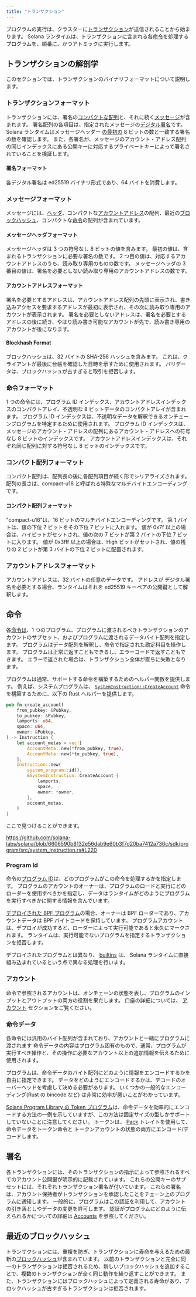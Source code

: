 ```yaml
---
title: "トランザクション"
---
```


プログラムの実行は、クラスターに[トランザクション](terminology.md#transaction)が送信されることから始まります。 Solana ランタイムは、トランザクションに含まれる各[命令](terminology.md#instruction)を処理するプログラムを、順番に、かつアトミックに実行します。

## トランザクションの解剖学

このセクションでは、トランザクションのバイナリフォーマットについて説明します。

### トランザクションフォーマット

トランザクションには、署名の[コンパクトな配列](#compact-array-format)と、それに続く[メッセージ](#message-format)が含まれます。 署名配列の各項目は、指定されたメッセージの[デジタル署名](#signature-format)です。 Solana ランタイムはメッセージヘッダー [の最初の](#message-header-format) 8 ビットの数と一致する署名の数を確認します。 また、各署名が、メッセージのアカウント・アドレス配列の同じインデックスにある公開キーに対応するプライベートキーによって署名されていることを検証します。

#### 署名フォーマット

各デジタル署名は ed25519 バイナリ形式であり、64 バイトを消費します。

### メッセージフォーマット

メッセージには、[ヘッダ](#message-header-format)、コンパクトな[アカウントアドレス](#account-addresses-format)の配列、最近の[ブロックハッシュ](#blockhash-format)、コンパクトな[命令](#instruction-format)の配列が含まれています。

#### メッセージヘッダフォーマット

メッセージヘッダは 3 つの符号なし 8 ビットの値を含みます。 最初の値は、含まれるトランザクションに必要な署名の数です。 2 つ目の値は、対応するアカウントアドレスのうち、読み取り専用のものの数です。 メッセージヘッダの 3 番目の値は、署名を必要としない読み取り専用のアカウントアドレスの数です。

#### アカウントアドレスフォーマット

署名を必要とするアドレスは、アカウントアドレス配列の先頭に表示され、書き込みアクセスを要求するアドレスが最初に表示され、その次に読み取り専用のアカウントが表示されます。 署名を必要としないアドレスは、署名を必要とするアドレスの後に続き、やはり読み書き可能なアカウントが先で、読み書き専用のアカウントが後になります。

#### Blockhash Format

ブロックハッシュは、32 バイトの SHA-256 ハッシュを含みます。 これは、クライアントが最後に台帳を確認した日時を示すために使用されます。 バリデータは、ブロックハッシュが古すぎると取引を拒否します。

### 命令フォーマット

1 つの命令には、プログラム ID インデックス、アカウントアドレスインデックスのコンパクトアレイ、不透明な 8 ビットデータのコンパクトアレイが含まれます。 プログラム ID インデックスは、不透明なデータを解釈できるオンチェーンプログラムを特定するために使用されます。 プログラム ID インデックスは、メッセージのアカウント・アドレスの配列にあるアカウント・アドレスへの符号なし 8 ビットのインデックスです。 アカウントアドレスインデックスは、それぞれ同じ配列に対する符号なし 8 ビットのインデックスです。

### コンパクト配列フォーマット

コンパクト配列は、配列長の後に各配列項目が続く形でシリアライズされます。 配列の長さは、compact-u16 と呼ばれる特殊なマルチバイトエンコーディングです。

#### コンパクト配列フォーマット

"compact-u16"は、16 ビットのマルチバイトエンコーディングです。 第 1 バイトは、値の下位 7 ビットをその下位 7 ビットに入れます。 値が 0x7f 以上の場合は、ハイビットがセットされ、値の次の 7 ビットが第 2 バイトの下位 7 ビットに入ります。 値が 0x3fff 以上の場合は、High ビットがセットされ、値の残りの 2 ビットが第 3 バイトの下位 2 ビットに配置されます。

### アカウントアドレスフォーマット

アカウントアドレスは、32 バイトの任意のデータです。 アドレスが デジタル署名を必要とする場合、ランタイムはそれを ed25519 キーペアの公開鍵として解釈します。

## 命令

各[命令は](terminology.md#instruction)、1 つのプログラム、プログラムに渡されるべきトランザクションのアカウントのサブセット、およびプログラムに渡されるデータバイト配列を指定します。 プログラムはデータ配列を解釈し、命令で指定された勘定科目を操作します。 プログラムは正常に返すこともできるし、エラーコードで返すこともできます。 エラーで返された場合は、トランザクション全体が直ちに失敗となります。

プログラムは通常、サポートする命令を構築するためのヘルパー関数を提供します。 例えば、システムプログラムは、 [`SystemInstruction::CreateAccount`](https://github.com/solana-labs/solana/blob/6606590b8132e56dab9e60b3f7d20ba7412a736c/sdk/program/src/system_instruction.rs#L63) 命令を構築するために、以下の Rust ヘルパーを提供します。

```rust
pub fn create_account(
    from_pubkey: &Pubkey,
    to_pubkey: &Pubkey,
    lamports: u64,
    space: u64,
    owner: &Pubkey,
) -> Instruction {
    let account_metas = vec![
        AccountMeta::new(*from_pubkey, true),
        AccountMeta::new(*to_pubkey, true),
    ];
    Instruction::new(
        system_program::id(),
        &SystemInstruction::CreateAccount {
            lamports,
            space,
            owner: *owner,
        },
        account_metas,
    )
}
```

ここで見つけることができます。

https://github.com/solana-labs/solana/blob/6606590b8132e56dab9e60b3f7d20ba7412a736c/sdk/program/src/system_instruction.rs#L220

### Program Id

命令の[プログラム ID](terminology.md#program-id)は、どのプログラムがこの命令を処理するかを指定します。 プログラムのアカウントのオーナーは、プログラムのロードと実行にどのローダーを使用すべきかを指定し、データはランタイムがどのようにプログラムを実行すべきかに関する情報を含んでいます。

[デプロイされた BPF プログラム](developing/deployed-programs/overview.md)の場合、オーナーは BPF ローダーであり、アカウントデータは BPF バイトコードを保持しています。 プログラムアカウントは、デプロイが成功すると、ローダーによって実行可能であると永久にマークされます。 ランタイムは、実行可能でないプログラムを指定するトランザクションを拒否します。

デプロイされたプログラムとは異なり、 [builtins](developing/builtins/programs.md) は、 Solana ランタイムに直接組み込まれているという点で異なる処理を行います。

### アカウント

命令で参照されるアカウントは、オンチェーンの状態を表し、プログラムのインプットとアウトプットの両方の役割を果たします。 口座の詳細については、 [アカウント](accounts.md) セクションをご覧ください。

### 命令データ

各命令には汎用のバイト配列が含まれており、アカウントと一緒にプログラムに渡されます 命令データの内容はプログラム固有のもので、通常、プログラムが実行すべき操作と、その操作に必要なアカウント以上の追加情報を伝えるために使用されます。

プログラムは、命令データのバイト配列にどのように情報をエンコードするかを自由に指定できます。 データをどのようにエンコードするかは、デコードのオーバーヘッドを考慮して決める必要があります。 いくつかの一般的なエンコーディング(Rust の bincode など) は非常に効率が悪いことがわかっています。

[Solana Program Library の Token プログラム](https://github.com/solana-labs/solana-program-library/tree/master/token)は、命令データを効率的にエンコードする方法の一例を示していますが、この方法は固定サイズの型しかサポートしていないことに注意してください。 トークンは、 [Pack](https://github.com/solana-labs/solana/blob/master/sdk/program/src/program_pack.rs) トレイトを使用して、命令データをトークン命令と トークンアカウントの状態の両方にエンコード/デコードします。

## 署名

各トランザクションには、そのトランザクションの指示によって参照されるすべてのアカウント公開鍵が明示的に記載されています。 これらの公開キーのサブセットには、それぞれトランザクション署名が付いています。 これらの署名は、アカウント保持者がトランザクションを承認したことをチェーン上のプログラムに通知します。 一般的に、プログラムはこの認証を利用して、アカウントの引き落としやデータの変更を許可します。 認証がプログラムにどのように伝えられるかについての詳細は [Accounts](accounts.md#signers) を参照してください。

## 最近のブロックハッシュ

トランザクションには、重複を防ぎ、トランザクションに寿命を与えるための最新の[ブロックハッシュ](terminology.md#blockhash)が含まれています。 以前のトランザクションと完全に同一のトランザクションは拒否されるため、新しいブロックハッシュを追加することで、複数のトランザクションが全く同じ動作を繰り返すことができます。 また、トランザクションにはブロックハッシュによって定義される寿命があり、ブロックハッシュが古すぎるトランザクションは拒否されます。
